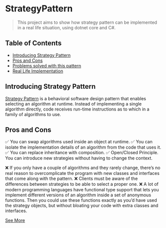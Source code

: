 # StrategyPattern
> This project aims to show how strategy pattern can be implemented in a real life situation, using dotnet core and C#.

## Table of Contents
* [Introducing Strategy Pattern](#introducing-strategy-pattern)
* [Pros and Cons](#pros-and-cons)
* [Problems solved with this pattern](#problems-solved-with-this-pattern)
* [Real Life Implementation](#Real-life-implementation)

## Introducing Strategy Pattern
[Strategy Pattern](https://en.wikipedia.org/wiki/Strategy_pattern) is a behavioral software design pattern that enables selecting an algorithm at runtime. Instead of implementing a single algorithm directly, code receives run-time instructions as to which in a family of algorithms to use.

## Pros and Cons
✅ You can swap algorithms used inside an object at runtime.
✅ You can isolate the implementation details of an algorithm from the code that uses it.
✅ You can replace inheritance with composition.
✅ Open/Closed Principle. You can introduce new strategies without having to change the context.

❌ If you only have a couple of algorithms and they rarely change, there’s no real reason to overcomplicate the program with new classes and interfaces that come along with the pattern.
❌ Clients must be aware of the differences between strategies to be able to select a proper one.
❌ A lot of modern programming languages have functional type support that lets you implement different versions of an algorithm inside a set of anonymous functions. Then you could use these functions exactly as you’d have used the strategy objects, but without bloating your code with extra classes and interfaces.

[See More](https://refactoring.guru/design-patterns/strategy)

